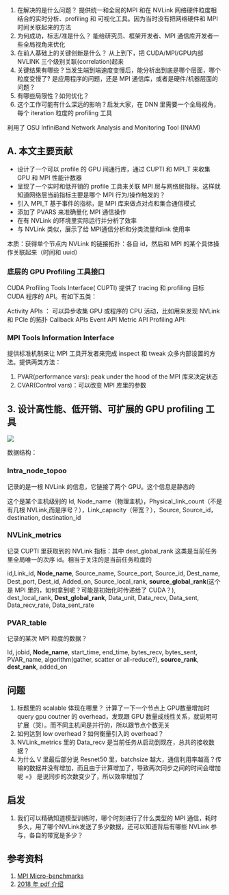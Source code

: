1. 在解决的是什么问题？ 提供统一和全局的MPI 和在 NVLink 网络硬件粒度相结合的实时分析、profiling 和 可视化工具。因为当时没有把网络硬件和 MPI 时间关联起来的方法
2. 为何成功，标志/准是什么？ 能给研究员、框架开发者、MPI 通信库开发者一些全局视角来优化
3. 在前人基础上的关键创新是什么？ 从上到下，把 CUDA/MPI/GPU内部 NVLINK 三个级别关联(correlation)起来
4. 关键结果有哪些？当发生端到端速度变慢后，能分析出到底是哪个层面，哪个粒度变慢了? 是应用程序的问题，还是 MPI 通信库，或者是硬件/机器层面的问题？
5. 有哪些局限性？如何优化？
6. 这个工作可能有什么深远的影响？启发大家，在 DNN 里需要一个全局视角，每个 iteration 粒度的 profiling 工具


利用了 OSU InfiniBand Network Analysis and Monitoring Tool (INAM)

## A. 本文主要贡献
* 设计了一个可以 profile 的 GPU 间通行库，通过 CUPTI 和 MPI_T 来收集 GPU 和 MPI 性能计数器
* 呈现了一个实时和低开销的 profile 工具来关联 MPI 层与网络层指标。这样就知道网络层当前指标主要是哪个 MPI 行为/操作触发的？
* 引入 MPI_T 基于事件的指标，是 MPI 库来做点对点和集合通信模式
* 添加了 PVARS 来准确量化 MPI 通信操作
* 在有 NVLink 的环境里实际运行并分析了效率
* 与 NVLink 类似，展示了给 MPI通信分析和分类流量和link 使用率

本质：获得单个节点内 NVLink 的链接拓扑：各自 id，然后和 MPI 的某个具体操作关联起来（时间和 uuid）

### 底层的 GPU Profiling 工具接口
CUDA Profiling Tools Interface( CUPTI) 提供了 tracing 和 profiling 目标 CUDA 程序的 API。有如下五类：

Activity APIs ： 可以异步收集 GPU 或程序的 CPU 活动，比如用来发现 NVLink 和 PCIe 的拓扑
Callback APIs
Event API
Metric API
Profiling API:

### MPI Tools Information Interface
提供标准机制来让 MPI 工具开发者来完成 inspect 和 tweak 众多内部设置的方法。提供两类方法：
1. PVAR(performance vars): peak under the hood of the MPI 库来决定状态
2. CVAR(Control vars)：可以改变 MPI 库里的参数

## 3. 设计高性能、低开销、可扩展的 GPU profiling 工具

![](./imgs/infiniband-network-analysis-and-monitoring-tool-arch)

数据结构：

### Intra_node_topoo
记录的是一根 NVLink 的信息，它链接了两个 GPU。这个信息是静态的

这个是某个主机级别的
Id, Node_name（物理主机)，Physical\_link\_count（不是有几根 NVLink,而是序号？），Link\_capacity（带宽？），Source, Source\_id， destination, destination\_id

### NVLink_metrics
记录 CUPTI 里获取到的 NVLink 指标：其中 dest\_global\_rank 这类是当前任务里全局唯一的次序 id。相当于关注的是当前任务粒度的

id,Link\_id, **Node\_name**, Source\_name, Source\_port, Source\_id, Dest\_name, Dest\_port, Dest\_id, Added\_on, Source\_local\_rank, **source\_global\_rank**(这个是 MPI 里的，如何拿到呢？可能是初始化时传递给了 CUDA？), dest\_local\_rank, **Dest\_global\_rank**, Data\_unit, Data\_recv, Data\_sent, Data\_recv\_rate, Data\_sent\_rate

### PVAR_table
记录的某次 MPI 粒度的数据？

Id, jobid, **Node\_name**, start\_time, end\_time, bytes\_recv, bytes\_sent, PVAR\_name, algorithm(gather, scatter or all-reduce?), **source\_rank**, **dest\_rank**, added_on

## 问题
1. 标题里的 scalable 体现在哪里？ 计算了一下一个节点上 GPU数量增加时 query gpu coutner 的 overhead，发现跟 GPU 数量成线性关系，就说明可扩展（哭）。而不同主机间是并行的，所以跟节点个数无关
2. 如何达到 low overhead ? 如何衡量引入的 overhead？
3. NVLink\_metrics 里的 Data\_recv 是当前任务从启动到现在，总共的接收数据？
4. 为什么 V 里最后部分说 Resnet50 里，batchsize 越大，通信利用率越高？传输的数据并没有增加，而且由于计算增加了，导致两次同步之间的时间会增加呢 =》 是说同步的次数变少了，所以效率增加了

## 启发
1. 我们可以精确知道模型训练时，哪个时刻进行了什么类型的 MPI 通信，耗时多久，用了哪个NVLink发送了多少数据，还可以知道背后有哪些 NVLink 参与，各自的带宽是多少？

## 参考资料
1. [MPI Micro-benchmarks ](http://mvapich.cse.ohio-state.edu/benchmarks)
2. [2018 年 pdf 介绍](https://www.hpcadvisorycouncil.com/events/2018/australia-conference/pdf/WednesdayAug29/HSubramoni_OSU_IntlDialogSysts_Wed082918.pdf)
